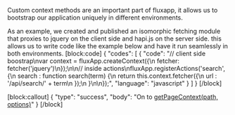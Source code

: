 Custom context methods are an important part of fluxapp, it allows us to bootstrap our application uniquely in different environments. 

As an example, we created and published an isomorphic fetching module that proxies to jquery on the client side and hapi.js on the server side.  this allows us to write code like the example below and have it run seamlessly in both environments.
[block:code]
{
  "codes": [
    {
      "code": "// client side boostrap\nvar context = fluxApp.createContext({\n  fetcher: fetcher('jquery')\n});\n\n// inside actions\nfluxApp.registerActions('search', {\n  search : function search(term) {\n    return this.context.fetcher({\n      url : '/api/search/' + term\n    });\n  }\n\n});",
      "language": "javascript"
    }
  ]
}
[/block]

[block:callout]
{
  "type": "success",
  "body": "On to [getPageContext(path, options)](doc:getpagecontextpath-options)"
}
[/block]